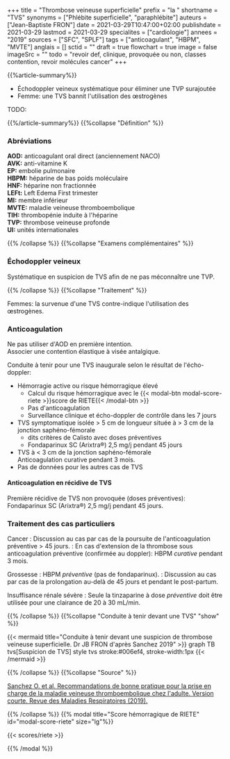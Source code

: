 +++
title = "Thrombose veineuse superficielle"
prefix = "la "
shortname = "TVS"
synonyms = ["Phlébite superficielle", "paraphlébite"]
auteurs = ["Jean-Baptiste FRON"]
date = 2021-03-29T10:47:00+02:00
publishdate = 2021-03-29
lastmod = 2021-03-29
specialites = ["cardiologie"]
annees = "2019"
sources = ["SFC", "SPLF"]
tags = ["anticoagulant", "HBPM", "MVTE"]
anglais = []
sctid = ""
draft = true
flowchart = true
image = false
imageSrc = ""
todo = "revoir def, clinique, provoquée ou non, classes contention, revoir molécules cancer"
+++

{{%article-summary%}}

- Échodoppler veineux systématique pour éliminer une TVP surajoutée
- Femme: une TVS bannit l'utilisation des œstrogènes

TODO:

{{%/article-summary%}}
{{%collapse "Définition" %}}

### Abréviations

**AOD:** anticoagulant oral direct (anciennement NACO)  
**AVK:** anti-vitamine K  
**EP:** embolie pulmonaire  
**HBPM:** héparine de bas poids moléculaire  
**HNF:** héparine non fractionnée  
**LEFt:** Left Edema First trimester  
**MI:** membre inférieur  
**MVTE:** maladie veineuse thromboembolique  
**TIH:** thrombopénie induite à l'héparine  
**TVP:** thrombose veineuse profonde  
**UI:** unités internationales

{{% /collapse %}}
{{%collapse "Examens complémentaires" %}}

### Échodoppler veineux

Systématique en suspicion de TVS afin de ne pas méconnaître une TVP.

{{% /collapse %}}
{{%collapse "Traitement" %}}

Femmes: la survenue d'une TVS contre-indique l'utilisation des œstrogènes.

### Anticoagulation

Ne pas utiliser d'AOD en première intention.  
Associer une contention élastique à visée antalgique.

Conduite à tenir pour une TVS inaugurale selon le résultat de l'écho-doppler:

- Hémorragie active ou risque hémorragique élevé
  - Calcul du risque hémorragique avec le {{< modal-btn modal-score-riete >}}score de RIETE{{< /modal-btn >}}
  - Pas d'anticoagulation
  - Surveillance clinique et écho-doppler de contrôle dans les 7 jours
- TVS symptomatique isolée > 5 cm de longueur située à > 3 cm de la jonction saphéno-fémorale
  - dits critères de Calisto avec doses préventives
  - Fondaparinux SC (Arixtra®) 2,5 mg/j pendant 45 jours
- TVS à < 3 cm de la jonction saphéno-fémorale  
Anticoagulation curative pendant 3 mois.
- Pas de données pour les autres cas de TVS

#### Anticoagulation en récidive de TVS

Première récidive de TVS non provoquée (doses préventives): Fondaparinux SC (Arixtra®) 2,5 mg/j pendant 45 jours.

### Traitement des cas particuliers

Cancer
: Discussion au cas par cas de la poursuite de l'anticoagulation préventive > 45 jours.
: En cas d'extension de la thrombose sous anticoagulation préventive (confirmée au doppler): HBPM *curative* pendant 3 mois.

Grossesse
: HBPM *préventive* (pas de fondaparinux).
: Discussion au cas par cas de la prolongation au-delà de 45 jours et pendant le post-partum.

Insuffisance rénale sévère
: Seule la tinzaparine à dose *préventive* doit être utilisée pour une clairance de 20 à 30 mL/min.

{{% /collapse %}}
{{%collapse "Conduite à tenir devant une TVS" "show" %}}

{{< mermaid title="Conduite à tenir devant une suspicion de thrombose veineuse superficielle. Dr JB FRON d'après Sanchez 2019" >}}
graph TB
  tvs[Suspicion de TVS]
  style tvs stroke:#006ef4, stroke-width:1px
{{< /mermaid >}}

{{% /collapse %}}
{{%collapse "Source" %}}

[Sanchez O. et al. Recommandations de bonne pratique pour la prise en charge de la maladie veineuse thromboembolique chez l'adulte. Version courte. Revue des Maladies Respiratoires (2019).](https://doi.org/10.1016/j.rmr.2019.01.003)

{{% /collapse %}}
{{% modal title="Score hémorragique de RIETE" id="modal-score-riete" size="lg"%}}

{{< scores/riete >}}

{{% /modal %}}
